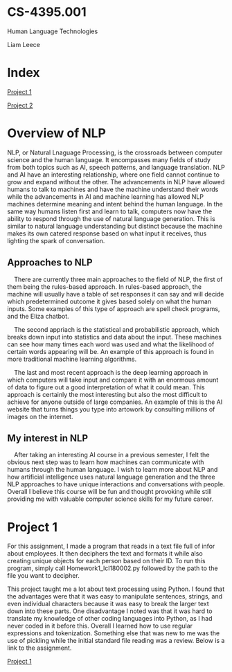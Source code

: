 # CS-4395.001

Human Language Technologies

Liam Leece

# Index

[Project 1](https://github.com/liamleece/CS-4395.001/blob/main/Homework1_lcl180002.py)

[Project 2](https://github.com/liamleece/CS-4395.001/blob/main/lcl180002_assignment2.pdf)

# Overview of NLP

NLP, or Natural Lnaguage Processing, is the crossroads between computer science and the human language. It encompasses many fields of study from both topics such as AI, speech patterns, and language translation. NLP and AI have an interesting relationship, where one field cannot continue to grow and expand without the other. The advancements in NLP have allowed humans to talk to machines and have the machine understand their words while the advancements in AI and machine learning has allowed NLP machines determine meaning and intent behind the human language. In the same way humans listen first and learn to talk, computers now have the ability to respond through the use of natural language generation. This is similar to natural language understanding but distinct because the machine makes its own catered response based on what input it receives, thus lighting the spark of conversation.

## Approaches to NLP

    There are currently three main approaches to the field of NLP, the first of them being the rules-based approach. In rules-based approach, the machine will usually have a table of set responses it can say and will decide which predetermined outcome it gives based solely on what the human inputs. Some examples of this type of approach are spell check programs, and the Eliza chatbot.

    The second appriach is the statistical and probabilistic approach, which breaks down input into statistics and data about the input. These machines can see how many times each word was used and what the likelihood of certain words appearing will be. An example of this approach is found in more traditional machine learning algorithms.

    The last and most recent approach is the deep learning approach in which computers will take input and compare it with an enormous amount of data to figure out a good interpretation of what it could mean. This approach is certainly the most interesting but also the most difficult to achieve for anyone outside of large companies. An example of this is the AI website that turns things you type into artowork by consulting millions of images on the internet.

## My interest in NLP

    After taking an interesting AI course in a previous semester, I felt the obvious next step was to learn how machines can communicate with humans through the human language. I wish to learn more about NLP and how artificial intelligence uses natural language generation and the three NLP approaches to have unique interactions and conversations with people. Overall I believe this course will be fun and thought provoking while still providing me with valuable computer science skills for my future career.
    
# Project 1

For this assignment, I made a program that reads in a text file full of infor about employees. It then deciphers the text and formats it while also creating unique objects for each person based on their ID. To run this program, simply call Homework1_lcl180002.py followed by the path to the file you want to decipher.

  This project taught me a lot about text processing using Python. I found that the advantages were that it was easy to manipulate sentences, strings, and even individual characters because it was easy to break the larger text down into these parts. One disadvantage I noted was that it was hard to translate my knowledge of other coding languages into Python, as I had never coded in it before this. Overall I learned how to use regular expressions and tokenization. Something else that was new to me was the use of pickling while the initial standard file reading was a review. Below is a link to the assignment.

[Project 1](https://github.com/liamleece/CS-4395.001/blob/main/Homework1_lcl180002.py)

